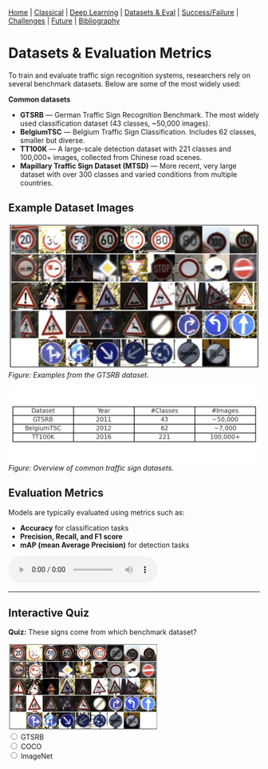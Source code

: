 [Home](index.md) | [Classical](classical.md) | [Deep Learning](deep-learning.md) | [Datasets & Eval](datasets.md) | [Success/Failure](successes-failures.md) | [Challenges](challenges.md) | [Future](future.md) | [Bibliography](bibliography.md)

# Datasets & Evaluation Metrics

To train and evaluate traffic sign recognition systems, researchers rely on several benchmark datasets. Below are some of the most widely used:

**Common datasets**  
- **GTSRB** — German Traffic Sign Recognition Benchmark. The most widely used classification dataset (43 classes, ~50,000 images).  
- **BelgiumTSC** — Belgium Traffic Sign Classification. Includes 62 classes, smaller but diverse.  
- **TT100K** — A large-scale detection dataset with 221 classes and 100,000+ images, collected from Chinese road scenes.  
- **Mapillary Traffic Sign Dataset (MTSD)** — More recent, very large dataset with over 300 classes and varied conditions from multiple countries.  

## Example Dataset Images
![GTSRB Samples](assets/images/gtsrb-samples.jpg)  
*Figure: Examples from the GTSRB dataset.*

![Dataset Table](assets/images/datasets-table.png)  
*Figure: Overview of common traffic sign datasets.*

## Evaluation Metrics
Models are typically evaluated using metrics such as:  
- **Accuracy** for classification tasks  
- **Precision, Recall, and F1 score**  
- **mAP (mean Average Precision)** for detection tasks  

<audio controls src="assets/audio/datasets.mp3">Your browser does not support audio.</audio>

<hr>

## Interactive Quiz
<p><strong>Quiz:</strong> These signs come from which benchmark dataset?</p>
<img src="assets/images/gtsrb-samples.jpg" alt="Dataset Sample" width="300">

<form id="quizForm2">
  <label><input type="radio" name="q2" value="correct"> GTSRB</label><br>
  <label><input type="radio" name="q2" value="wrong"> COCO</label><br>
  <label><input type="radio" name="q2" value="wrong"> ImageNet</label><br>
</form>

<p id="quizResult2" style="font-weight:bold; margin-top:10px;"></p>

<script>
  const quizForm2 = document.getElementById("quizForm2");
  const quizResult2 = document.getElementById("quizResult2");

  quizForm2.addEventListener("change", function(e) {
    const answer = e.target.value;
    if (answer === "correct") {
      quizResult2.textContent = "✅ Correct! These are samples from the German Traffic Sign Recognition Benchmark (GTSRB).";
      quizResult2.style.color = "green";
    } else {
      quizResult2.textContent = "❌ Not quite. Hint: this dataset has 43 classes and is the standard for traffic signs.";
      quizResult2.style.color = "red";
    }
  });
</script>
